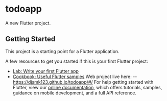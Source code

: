 # todoapp

A new Flutter project.

## Getting Started

This project is a starting point for a Flutter application.

A few resources to get you started if this is your first Flutter project:

- [Lab: Write your first Flutter app](https://flutter.dev/docs/get-started/codelab)
- [Cookbook: Useful Flutter samples](https://flutter.dev/docs/cookbook)
Web project live here:
--https://djsmk123.github.io/todoapp/#/
For help getting started with Flutter, view our
[online documentation](https://flutter.dev/docs), which offers tutorials,
samples, guidance on mobile development, and a full API reference.
